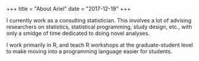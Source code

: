

+++ title = "About Ariel" date = "2017-12-19" +++

I currently work as a consulting statistician. This involves a lot of advising researchers on statistics, statistical programming, study design, etc., with only a smidge of time dedicated to doing novel analyses.

I work primarily in R, and teach R workshops at the graduate-student level to make moving into a programming language easier for students.
